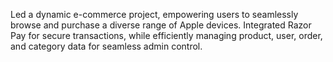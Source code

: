 Led a dynamic e-commerce project, empowering users to seamlessly browse and purchase a diverse range of Apple devices. Integrated Razor Pay for secure transactions, while efficiently managing product, user, order, and category data for seamless admin control.
